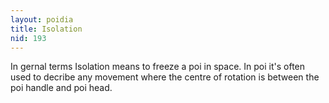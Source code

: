 ```yaml
---
layout: poidia
title: Isolation
nid: 193
---
```


In gernal terms Isolation means to freeze a poi in space. In poi it's often used to decribe any movement where the centre of rotation is between the poi handle and poi head.
